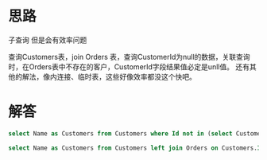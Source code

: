 # 思路
子查询  但是会有效率问题 

查询Customers表，join Orders 表，查询CustomerId为null的数据，关联查询时，在Orders表中不存在的客户，CustomerId字段结果值必定是unll值。
还有其他的解法，像内连接、临时表，这些好像效率都没这个快吧。

# 解答
```sql
select Name as Customers from Customers where Id not in (select CustomerId from Orders);
```

```sql
select Name as Customers from Customers left join Orders on Customers.Id = Orders.CustomerId where Orders.CustomerId is Null
```
